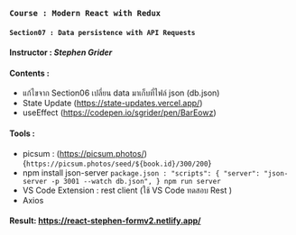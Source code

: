 ### `Course : Modern React with Redux`

#### `Section07 : Data persistence with API Requests`

#### Instructor : **_Stephen Grider_**

#### Contents :

- แก้ไขจาก Section06 เปลี่ยน data มาเก็บที่ไฟล์ json (db.json)
- State Update (https://state-updates.vercel.app/)
- useEffect (https://codepen.io/sgrider/pen/BarEowz)

#### Tools :

- picsum : (https://picsum.photos/)
  {`https://picsum.photos/seed/${book.id}/300/200`}
- npm install json-server
  `package.json : "scripts": {
"server": "json-server -p 3001 --watch db.json",
}
npm run server`
- VS Code Extension : rest client (ใช้ VS Code ทดสอบ Rest )
- Axios

#### Result: https://react-stephen-formv2.netlify.app/
